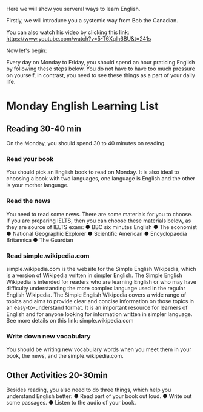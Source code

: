 Here we will show you serveral ways to learn English. 

Firstly, we will introduce you a systemic way from Bob the Canadian. 

You can also watch his video by clicking this link: https://www.youtube.com/watch?v=5-T6Xqlh6BU&t=241s

Now let's begin:

Every day on Monday to Friday, you should spend an hour praticing English by following these steps below. You do not have to have too much pressure on yourself, in contrast, you need to see these things as a part of your daily life.

# Monday English Learning List
## Reading 30-40 min
On the Monday, you should spend 30 to 40 minutes on reading. 

### Read your book
You should pick an English book to read on Monday. It is also ideal to choosing a book with two languages, one language is English and the other is your mother language.

### Read the news
You need to read some news. There are some materials for you to choose. 
If you are preparing IELTS, then you can choose these materials below, as they are source of IELTS exam:
● BBC six minutes English 
● The economist 
● National Geographic Explorer 
● Scientific American
● Encyclopaedia Britannica
● The Guardian

### Read simple.wikipedia.com
simple.wikipedia.com is the website for the Simple English Wikipedia, which is a version of Wikipedia written in simpler English. 
The Simple English Wikipedia is intended for readers who are learning English or who may have difficulty understanding the more complex language used in the regular English Wikipedia. 
The Simple English Wikipedia covers a wide range of topics and aims to provide clear and concise information on those topics in an easy-to-understand format. 
It is an important resource for learners of English and for anyone looking for information written in simpler language.
See more details on this link: 
simple.wikipedia.com

### Write down new vocabulary
You should be writing new vocabulary words when you meet them in your book, the news, and the simple.wikipedia.com.

## Other Activities 20-30min 

Besides reading, you also need to do three things, which help you understand English better:
● Read part of your book out loud.
● Write out some passages.
● Listen to the audio of your book.


